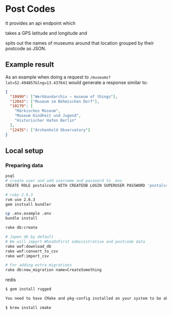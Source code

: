 # Post Codes

It provides an api endpoint which

takes a GPS latitude and longitude and

spits out the names of museums around that location grouped by their postcode as JSON.

## Example result

As an example when doing a request to `/museums?lat=52.494857&lng=13.437641` would generate a response similar to:

```json
{
  "10999": ["Werkbundarchiv – museum of things"],
  "12043": ["Museum im Böhmischen Dorf"],
  "10179": [
    "Märkisches Museum",
    "Museum Kindheit und Jugend",
    "Historischer Hafen Berlin"
  ],
  "12435": ["Archenhold Observatory"]
}
```

## Local setup

### Preparing data

```sh
psql
# create user and add username and password to .env
CREATE ROLE postalcode WITH CREATEDB LOGIN SUPERUSER PASSWORD 'postalcode';

# ruby 2.6.3
rvm use 2.6.3
gem instsall bundler

cp .env.example .env
bundle install

rake db:create

# Japen db by default
# We will import WhosOnFirst administrative and postcode data
rake wof:download_db
rake wof:convert_to_csv
rake wof:import_csv

# For adding extra migrations
rake db:new_migration name=CreateSomething
```

redis

```sh
$ gem install rugged

You need to have CMake and pkg-config installed on your system to be able to build the included version of libgit2. On OS X, after installing Homebrew, you can get CMake with:

$ brew install cmake
```
